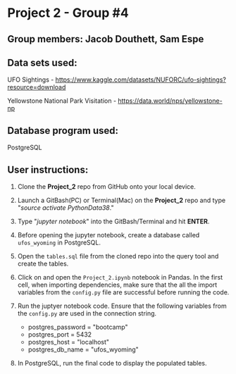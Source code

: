 # Project 2 - Group #4

## Group members: Jacob Douthett, Sam Espe

## Data sets used:
UFO Sightings - https://www.kaggle.com/datasets/NUFORC/ufo-sightings?resource=download

Yellowstone National Park Visitation - https://data.world/nps/yellowstone-np

## Database program used: 
PostgreSQL

## User instructions:

1.  Clone the **Project_2** repo from GitHub onto your local device.

2.  Launch a GitBash(PC) or Terminal(Mac) on the **Project_2** repo and type "*source activate PythonData38*."

3.  Type "*jupyter notebook*" into the GitBash/Terminal and hit **ENTER**.

4.  Before opening the jupyter notebook, create a database called `ufos_wyoming` in PostgreSQL.

5.  Open the `tables.sql` file from the cloned repo into the query tool and create the tables.

6.  Click on and open the `Project_2.ipynb` notebook in Pandas. In the first cell, when importing dependencies, make sure that the all the import variables from the `config.py` file are successful before running the code.

7.  Run the juptyer notebook code. Ensure that the following variables from the `config.py` are used in the connection string.

    - postgres_password = "bootcamp" 
    - postgres_port = 5432
    - postgres_host = "localhost"
    - postgres_db_name = "ufos_wyoming"

8. In PostgreSQL, run the final code to display the populated tables.